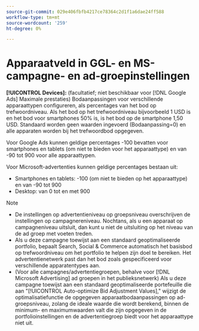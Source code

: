 ```yaml
---
source-git-commit: 029e406fbfb4217ce78364c2d1f1a6dae24ff588
workflow-type: tm+mt
source-wordcount: '259'
ht-degree: 0%

---
```

# Apparaatveld in GGL- en MS-campagne- en ad-groepinstellingen

**[!UICONTROL Devices]:** (facultatief; niet beschikbaar voor [!DNL Google Ads] Maximale prestaties) Bodaanpassingen voor verschillende apparaattypen configureren, als percentages van het bod op trefwoordniveau. Als het bod op het trefwoordniveau bijvoorbeeld 1 USD is en het bod voor smartphones 50% is, is het bod op de smartphone 1,50 USD. Standaard worden geen waarden ingevoerd (Bodaanpassing=0) en alle apparaten worden bij het trefwoordbod opgegeven.

Voor Google Ads kunnen geldige percentages -100 bevatten voor smartphones en tablets (om niet te bieden voor het apparaattype) en van -90 tot 900 voor alle apparaattypen.

Voor Microsoft-advertenties kunnen geldige percentages bestaan uit:

* Smartphones en tablets: -100 (om niet te bieden op het apparaattype) en van -90 tot 900
* Desktop: van 0 tot en met 900

>[!NOTE]
>* De instellingen op advertentieniveau op groepsniveau overschrijven de instellingen op campagnereniveau. Nochtans, als u een apparaat op campagneniveau uitsluit, dan kunt u niet de uitsluiting op het niveau van de ad groep met voeten treden.
>* Als u deze campagne toewijst aan een standaard geoptimaliseerde portfolio, bepaalt Search, Social &amp; Commerce automatisch het basisbod op trefwoordniveau om het portfolio te helpen zijn doel te bereiken. Het advertentienetwerk past dan het bod zoals gespecificeerd voor verschillende apparatentypes aan.
>* (Voor alle campagnes/advertentiegroepen, behalve voor [!DNL Microsoft Advertising] ad groepen in het publieksnetwerk) Als u deze campagne toewijst aan een standaard geoptimaliseerde portefeuille die aan &quot;[!UICONTROL Auto-optimize Bid Adjustment Values],&quot; wijzigt de optimalisatiefunctie de opgegeven apparaatbodaanpassingen op ad-groepsniveau, zolang de ideale waarde die wordt berekend, binnen de minimum- en maximumwaarden valt die zijn opgegeven in de portfolioinstellingen en de advertentiegroep biedt voor het apparaattype niet uit.

